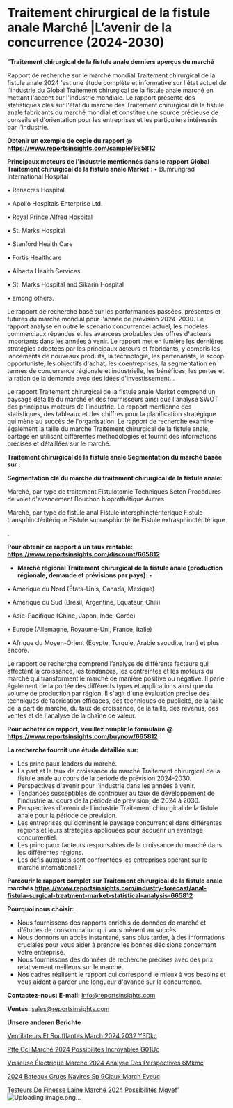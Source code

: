 # Traitement chirurgical de la fistule anale Marché |L’avenir de la concurrence (2024-2030)

"<strong>Traitement chirurgical de la fistule anale derniers aperçus du marché</strong>

Rapport de recherche sur le marché mondial Traitement chirurgical de la fistule anale 2024 'est une étude complète et informative sur l'état actuel de l'industrie du Global Traitement chirurgical de la fistule anale marché en mettant l'accent sur l'industrie mondiale. Le rapport présente des statistiques clés sur l'état du marché des Traitement chirurgical de la fistule anale fabricants du marché mondial et constitue une source précieuse de conseils et d'orientation pour les entreprises et les particuliers intéressés par l'industrie.

<strong>Obtenir un exemple de copie du rapport @ <a href=https://www.reportsinsights.com/sample/665812>https://www.reportsinsights.com/sample/665812</a></strong>

<strong>Principaux moteurs de l'industrie mentionnés dans le rapport Global Traitement chirurgical de la fistule anale Market</strong> :
• Bumrungrad International Hospital

• Renacres Hospital

• Apollo Hospitals Enterprise Ltd.

• Royal Prince Alfred Hospital

• St. Marks Hospital

• Stanford Health Care

• Fortis Healthcare

• Alberta Health Services

• St. Marks Hospital and Sikarin Hospital

• among others.

Le rapport de recherche basé sur les performances passées, présentes et futures du marché mondial pour l'année de prévision 2024-2030. Le rapport analyse en outre le scénario concurrentiel actuel, les modèles commerciaux répandus et les avancées probables des offres d'acteurs importants dans les années à venir. Le rapport met en lumière les dernières stratégies adoptées par les principaux acteurs et fabricants, y compris les lancements de nouveaux produits, la technologie, les partenariats, le scoop opportuniste, les objectifs d'achat, les coentreprises, la segmentation en termes de concurrence régionale et industrielle, les bénéfices, les pertes et la ration de la demande avec des idées d'investissement. .

Le rapport Traitement chirurgical de la fistule anale Market comprend un paysage détaillé du marché et des fournisseurs ainsi que l'analyse SWOT des principaux moteurs de l'industrie. Le rapport mentionne des statistiques, des tableaux et des chiffres pour la planification stratégique qui mène au succès de l'organisation. Le rapport de recherche examine également la taille du marché Traitement chirurgical de la fistule anale, partage en utilisant différentes méthodologies et fournit des informations précises et détaillées sur le marché.

<strong>Traitement chirurgical de la fistule anale Segmentation du marché basée sur :</strong>

<strong> Segmentation clé du marché du traitement chirurgical de la fistule anale: </strong>

Marché, par type de traitement
Fistulotomie
Techniques Seton
Procédures de volet d'avancement
Bouchon bioprothétique
Autres

Marché, par type de fistule anal
Fistule intersphinctériterique
Fistule transphinctéritérique
Fistule suprasphinctérite
Fistule extrasphinctéritérique

.

<strong>Pour obtenir ce rapport à un taux rentable: <a href=https://www.reportsinsights.com/discount/665812>https://www.reportsinsights.com/discount/665812</a></strong>
<ul>
  <li><strong>Marché régional Traitement chirurgical de la fistule anale (production régionale, demande et prévisions par pays): -</strong></li>
</ul>
• Amérique du Nord (États-Unis, Canada, Mexique)

• Amérique du Sud (Brésil, Argentine, Equateur, Chili)

• Asie-Pacifique (Chine, Japon, Inde, Corée)

• Europe (Allemagne, Royaume-Uni, France, Italie)

• Afrique du Moyen-Orient (Égypte, Turquie, Arabie saoudite, Iran) et plus encore.

Le rapport de recherche comprend l’analyse de différents facteurs qui affectent la croissance, les tendances, les contraintes et les moteurs du marché qui transforment le marché de manière positive ou négative. Il parle également de la portée des différents types et applications ainsi que du volume de production par région. Il s'agit d'une évaluation précise des techniques de fabrication efficaces, des techniques de publicité, de la taille de la part de marché, du taux de croissance, de la taille, des revenus, des ventes et de l'analyse de la chaîne de valeur.

<strong>Pour acheter ce rapport, veuillez remplir le formulaire @   <a href=https://www.reportsinsights.com/buynow/665812>https://www.reportsinsights.com/buynow/665812</a></strong>

<strong>La recherche fournit une étude détaillée sur:</strong>
<ul>
  <li>Les principaux leaders du marché.</li>
  <li>La part et le taux de croissance du marché Traitement chirurgical de la fistule anale au cours de la période de prévision 2024-2030.</li>
  <li>Perspectives d'avenir pour l'industrie dans les années à venir.</li>
  <li>Tendances susceptibles de contribuer au taux de développement de l'industrie au cours de la période de prévision, de 2024 à 2030.</li>
  <li>Perspectives d'avenir de l'industrie Traitement chirurgical de la fistule anale pour la période de prévision.</li>
  <li>Les entreprises qui dominent le paysage concurrentiel dans différentes régions et leurs stratégies appliquées pour acquérir un avantage concurrentiel.</li>
  <li>Les principaux facteurs responsables de la croissance du marché dans les différentes régions.</li>
  <li>Les défis auxquels sont confrontées les entreprises opérant sur le marché international ?</li>
</ul>

<strong>Parcourir le rapport complet sur Traitement chirurgical de la fistule anale marchés <a href=https://www.reportsinsights.com/industry-forecast/anal-fistula-surgical-treatment-market-statistical-analysis-665812>https://www.reportsinsights.com/industry-forecast/anal-fistula-surgical-treatment-market-statistical-analysis-665812</a></strong>

<strong>Pourquoi nous choisir:</strong>
<ul>
  <li>Nous fournissons des rapports enrichis de données de marché et d'études de consommation qui vous mènent au succès.</li>
  <li>Nous donnons un accès instantané, sans plus tarder, à des informations cruciales pour vous aider à prendre les bonnes décisions concernant votre entreprise.</li>
  <li>Nous fournissons des données de recherche précises avec des prix relativement meilleurs sur le marché.</li>
  <li>Nos cadres réalisent le rapport qui correspond le mieux à vos besoins et vous aident à garder une longueur d'avance sur la concurrence.</li>
</ul>
<strong>Contactez-nous:
</strong><strong>E-mail:</strong> <a href=mailto:info@reportsinsights.com>info@reportsinsights.com</a>

<strong>Ventes</strong>: <a href=mailto:sales@reportsinsights.com>sales@reportsinsights.com</a>

<strong>Unsere anderen Berichte</strong>

<a href=https://www.linkedin.com/pulse/ventilateurs-et-soufflantes-march%C3%A9-2024-2032-y3dkc/>Ventilateurs Et Soufflantes March 2024 2032 Y3Dkc</a>

<a href=https://www.linkedin.com/pulse/ptfe-ccl-marché-2024-possibilités-incroyables-g01uc/>Ptfe Ccl Marché 2024 Possibilités Incroyables G01Uc</a>

<a href=https://www.linkedin.com/pulse/visseuse-électrique-marché-2024-analyse-des-perspectives-6mkmc/>Visseuse Électrique Marché 2024 Analyse Des Perspectives 6Mkmc</a>

<a href=https://www.linkedin.com/pulse/2024-bateaux-grues-navires-sp%C3%A9ciaux-march%C3%A9-eveuc/>2024 Bateaux Grues Navires Sp 9Ciaux March Eveuc</a>

<a href=https://www.linkedin.com/pulse/testeurs-de-finesse-laine-marché-2024-possibilités-mgvef/>Testeurs De Finesse Laine Marché 2024 Possibilités Mgvef</a>"
![Uploading image.png…]()
